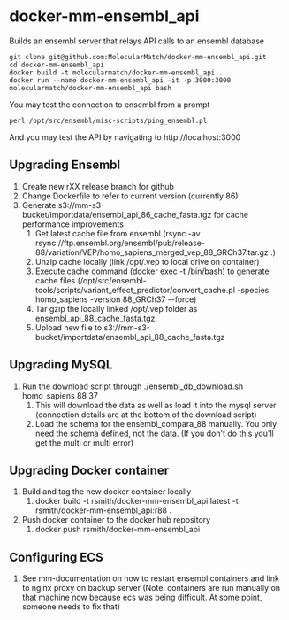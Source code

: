 docker-mm-ensembl_api
=====================

Builds an ensembl server that relays API calls to an ensembl database

```
git clone git@github.com:MolecularMatch/docker-mm-ensembl_api.git
cd docker-mm-ensembl_api
docker build -t molecularmatch/docker-mm-ensembl_api .
docker run --name docker-mm-ensembl_api -it -p 3000:3000 molecularmatch/docker-mm-ensembl_api bash
```
You may test the connection to ensembl from a prompt
```
perl /opt/src/ensembl/misc-scripts/ping_ensembl.pl
```
And you may test the API by navigating to http://localhost:3000

## Upgrading Ensembl
1. Create new rXX release branch for github
1. Change Dockerfile to refer to current version (currently 86)
1. Generate s3://mm-s3-bucket/importdata/ensembl_api_86_cache_fasta.tgz for cache performance improvements
	1. Get latest cache file from ensembl (rsync -av rsync://ftp.ensembl.org/ensembl/pub/release-88/variation/VEP/homo_sapiens_merged_vep_88_GRCh37.tar.gz .)
	1. Unzip cache locally (link /opt/.vep to local drive on container)
	1. Execute cache command (docker exec -t <containerid> /bin/bash) to generate cache files (/opt/src/ensembl-tools/scripts/variant_effect_predictor/convert_cache.pl -species homo_sapiens -version 88_GRCh37 --force)
	1. Tar gzip the locally linked /opt/.vep folder as ensembl_api_88_cache_fasta.tgz
	1. Upload new file to s3://mm-s3-bucket/importdata/ensembl_api_88_cache_fasta.tgz


## Upgrading MySQL
1. Run the download script through ./ensembl_db_download.sh homo_sapiens 88 37
	1. This will download the data as well as load it into the mysql server (connection details are at the bottom of the download script)
	1. Load the schema for the ensembl_compara_88 manually.  You only need the schema defined, not the data. (If you don't do this you'll get the multi or multi error)

## Upgrading Docker container
1. Build and tag the new docker container locally
	1. docker build -t rsmith/docker-mm-ensembl_api:latest -t rsmith/docker-mm-ensembl_api:r88 .
1. Push docker container to the docker hub repository
	1. docker push rsmith/docker-mm-ensembl_api

## Configuring ECS
1. See mm-documentation on how to restart ensembl containers and link to nginx proxy on backup server
	(Note: containers are run manually on that machine now because ecs was being difficult.  At some point, someone needs to fix that)
